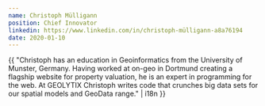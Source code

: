 ```yaml
---
name: Christoph Mülligann
position: Chief Innovator
linkedin: https://www.linkedin.com/in/christoph-mülligann-a8a76194
date: 2020-01-10
---
```


{{ "Christoph has an education in Geoinformatics from the University of Munster, Germany. Having worked at on-geo in Dortmund creating a flagship website for property valuation, he is an expert in programming for the web. At GEOLYTIX Christoph writes code that crunches big data sets for our spatial models and GeoData range." | i18n }}
